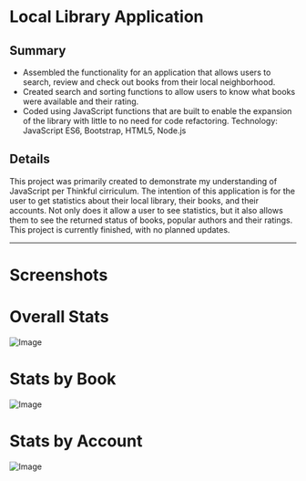 # Local Library Application
## Summary
* Assembled the functionality for an application that allows users to search, review and check out books from their local neighborhood.
* Created search and sorting functions to allow users to know what books were available and their rating.
* Coded using JavaScript functions that are built to enable the expansion of the library with little to no need for code refactoring.
Technology: JavaScript ES6, Bootstrap, HTML5, Node.js

## Details
This project was primarily created to demonstrate my understanding of JavaScript per Thinkful cirriculum.
The intention of this application is for the user to get statistics about their local library, their books, and their accounts.
Not only does it allow a user to see statistics, but it also allows them to see the returned status of books, popular authors and their ratings.
This project is currently finished, with no planned updates.

---

# Screenshots

# Overall Stats
![Image](https://i.imgur.com/GKDHflM.png)

# Stats by Book
![Image](https://i.imgur.com/as9vUeo.png)

# Stats by Account
![Image](https://i.imgur.com/tg9WMp2.png)
